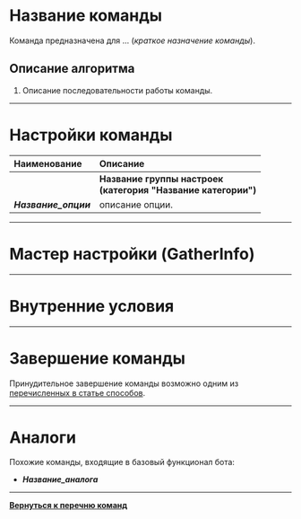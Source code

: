 # **Название команды**

Команда предназначена для ... (*краткое назначение команды*).

## **Описание алгоритма**

1. Описание последовательности работы команды.

---

# **Настройки команды**

| **Наименование** | **Описание** 
|:-----------------|:-------------
||**Название группы настроек <br/>(категория "Название категории")**
|<a name ="ref-Название_опции">***Название_опции***</a> | описание опции.

<!-- ## **Название группы настроек <br/>(категория "Название категории")**

- <a name ="ref-Название_опции"></a>***Название_опции*** - описание опции.
  + *варинат значения опции* : Описание назначения .
-->

---

# **Мастер настройки (GatherInfo)**

---

# **Внутренние условия**

---

# **Завершение команды**

Принудительное завершение команды возможно одним из [перечисленных в статье способов](./../../General/ForcedQuesterActionTermination-RU.md).

---

# **Аналоги**

Похожие команды, входящие в базовый функционал бота:
- ***Название_аналога***

---

[**Вернуться к перечню команд**](../EntityTools-QuesterExtensions-RU.md)